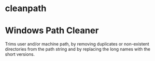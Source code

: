 # cleanpath

Windows Path Cleaner
====================

Trims user and/or machine path, by removing duplicates or non-existent directories from the path string and by replacing the long names with the short versions.
